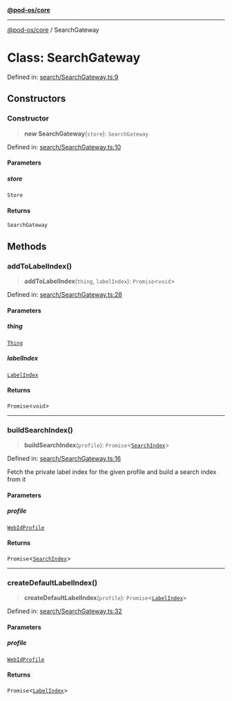 [**@pod-os/core**](../README.md)

***

[@pod-os/core](../globals.md) / SearchGateway

# Class: SearchGateway

Defined in: [search/SearchGateway.ts:9](https://github.com/pod-os/PodOS/blob/05359ae5a5ec21be7fe13c91bc776d19e0a5d007/core/src/search/SearchGateway.ts#L9)

## Constructors

### Constructor

> **new SearchGateway**(`store`): `SearchGateway`

Defined in: [search/SearchGateway.ts:10](https://github.com/pod-os/PodOS/blob/05359ae5a5ec21be7fe13c91bc776d19e0a5d007/core/src/search/SearchGateway.ts#L10)

#### Parameters

##### store

`Store`

#### Returns

`SearchGateway`

## Methods

### addToLabelIndex()

> **addToLabelIndex**(`thing`, `labelIndex`): `Promise`\<`void`\>

Defined in: [search/SearchGateway.ts:28](https://github.com/pod-os/PodOS/blob/05359ae5a5ec21be7fe13c91bc776d19e0a5d007/core/src/search/SearchGateway.ts#L28)

#### Parameters

##### thing

[`Thing`](Thing.md)

##### labelIndex

[`LabelIndex`](LabelIndex.md)

#### Returns

`Promise`\<`void`\>

***

### buildSearchIndex()

> **buildSearchIndex**(`profile`): `Promise`\<[`SearchIndex`](SearchIndex.md)\>

Defined in: [search/SearchGateway.ts:16](https://github.com/pod-os/PodOS/blob/05359ae5a5ec21be7fe13c91bc776d19e0a5d007/core/src/search/SearchGateway.ts#L16)

Fetch the private label index for the given profile and build a search index from it

#### Parameters

##### profile

[`WebIdProfile`](WebIdProfile.md)

#### Returns

`Promise`\<[`SearchIndex`](SearchIndex.md)\>

***

### createDefaultLabelIndex()

> **createDefaultLabelIndex**(`profile`): `Promise`\<[`LabelIndex`](LabelIndex.md)\>

Defined in: [search/SearchGateway.ts:32](https://github.com/pod-os/PodOS/blob/05359ae5a5ec21be7fe13c91bc776d19e0a5d007/core/src/search/SearchGateway.ts#L32)

#### Parameters

##### profile

[`WebIdProfile`](WebIdProfile.md)

#### Returns

`Promise`\<[`LabelIndex`](LabelIndex.md)\>
